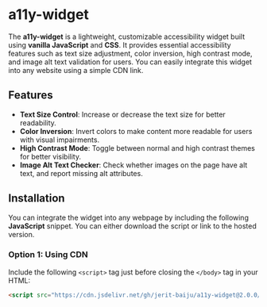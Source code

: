 # a11y-widget

The **a11y-widget** is a lightweight, customizable accessibility widget built using **vanilla JavaScript** and **CSS**. It provides essential accessibility features such as text size adjustment, color inversion, high contrast mode, and image alt text validation for users. You can easily integrate this widget into any website using a simple CDN link.

## Features

- **Text Size Control**: Increase or decrease the text size for better readability.
- **Color Inversion**: Invert colors to make content more readable for users with visual impairments.
- **High Contrast Mode**: Toggle between normal and high contrast themes for better visibility.
- **Image Alt Text Checker**: Check whether images on the page have alt text, and report missing alt attributes.

## Installation

You can integrate the widget into any webpage by including the following **JavaScript** snippet. You can either download the script or link to the hosted version.

### Option 1: Using CDN

Include the following `<script>` tag just before closing the `</body>` tag in your HTML:

```html
<script src="https://cdn.jsdelivr.net/gh/jerit-baiju/a11y-widget@2.0.0/script.js"></script>¸˛
```
